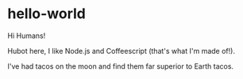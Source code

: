 # hello-world

Hi Humans!

Hubot here, I like Node.js and Coffeescript (that's what I'm made of!).

I've had tacos on the moon and find them far superior to Earth tacos.
